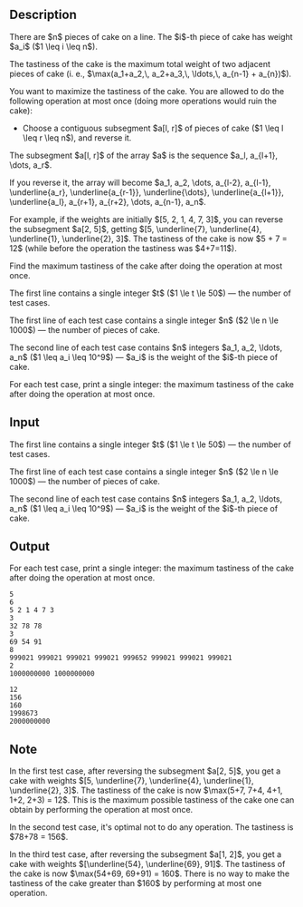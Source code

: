 ## Description

<div><p>There are $n$ pieces of cake on a line. The $i$-th piece of cake has weight $a_i$ ($1 \leq i \leq n$).</p><p>The tastiness of the cake is the maximum total weight of two adjacent pieces of cake (i.&nbsp;e., $\max(a_1+a_2,\, a_2+a_3,\, \ldots,\, a_{n-1} + a_{n})$).</p><p>You want to maximize the tastiness of the cake. You are allowed to do the following operation at most once (doing more operations would ruin the cake): </p><ul> <li> Choose a contiguous subsegment $a[l, r]$ of pieces of cake ($1 \leq l \leq r \leq n$), and reverse it. </li></ul><p>The subsegment $a[l, r]$ of the array $a$ is the sequence $a_l, a_{l+1}, \dots, a_r$.</p><p>If you reverse it, the array will become $a_1, a_2, \dots, a_{l-2}, a_{l-1}, \underline{a_r}, \underline{a_{r-1}}, \underline{\dots}, \underline{a_{l+1}}, \underline{a_l}, a_{r+1}, a_{r+2}, \dots, a_{n-1}, a_n$.</p><p>For example, if the weights are initially $[5, 2, 1, 4, 7, 3]$, you can reverse the subsegment $a[2, 5]$, getting $[5, \underline{7}, \underline{4}, \underline{1}, \underline{2}, 3]$. The tastiness of the cake is now $5 + 7 = 12$ (while before the operation the tastiness was $4+7=11$).</p><p>Find the maximum tastiness of the cake after doing the operation at most once.</p></div><div class="input-specification"><p>The first line contains a single integer $t$ ($1 \le t \le 50$) — the number of test cases.</p><p>The first line of each test case contains a single integer $n$ ($2 \le n \le 1000$) — the number of pieces of cake.</p><p>The second line of each test case contains $n$ integers $a_1, a_2, \ldots, a_n$ ($1 \leq a_i \leq 10^9$) — $a_i$ is the weight of the $i$-th piece of cake.</p></div><div class="output-specification"><p>For each test case, print a single integer: the maximum tastiness of the cake after doing the operation at most once.</p></div>

## Input

<p>The first line contains a single integer $t$ ($1 \le t \le 50$) — the number of test cases.</p><p>The first line of each test case contains a single integer $n$ ($2 \le n \le 1000$) — the number of pieces of cake.</p><p>The second line of each test case contains $n$ integers $a_1, a_2, \ldots, a_n$ ($1 \leq a_i \leq 10^9$) — $a_i$ is the weight of the $i$-th piece of cake.</p>

## Output

<p>For each test case, print a single integer: the maximum tastiness of the cake after doing the operation at most once.</p>





```input1|2,3,6,7,10,11
5
6
5 2 1 4 7 3
3
32 78 78
3
69 54 91
8
999021 999021 999021 999021 999652 999021 999021 999021
2
1000000000 1000000000
```




```output1
12
156
160
1998673
2000000000
```



## Note

<p>In the first test case, after reversing the subsegment $a[2, 5]$, you get a cake with weights $[5, \underline{7}, \underline{4}, \underline{1}, \underline{2}, 3]$. The tastiness of the cake is now $\max(5+7, 7+4, 4+1, 1+2, 2+3) = 12$. This is the maximum possible tastiness of the cake one can obtain by performing the operation at most once.</p><p>In the second test case, it's optimal not to do any operation. The tastiness is $78+78 = 156$.</p><p>In the third test case, after reversing the subsegment $a[1, 2]$, you get a cake with weights $[\underline{54}, \underline{69}, 91]$. The tastiness of the cake is now $\max(54+69, 69+91) = 160$. There is no way to make the tastiness of the cake greater than $160$ by performing at most one operation.</p>
